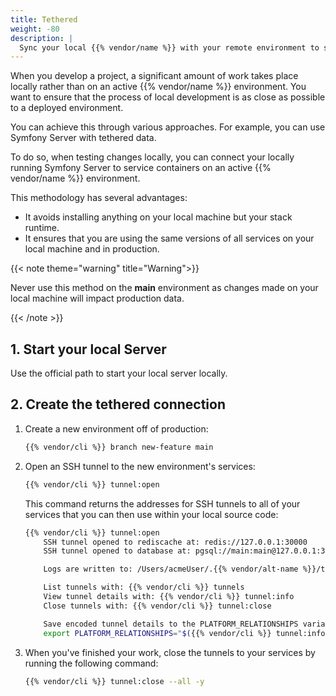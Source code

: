 ```yaml
---
title: Tethered
weight: -80
description: |
  Sync your local {{% vendor/name %}} with your remote environment to start contributing.
---
```


When you develop a project, a significant amount of work takes place
locally rather than on an active {{% vendor/name %}} environment. You want to ensure
that the process of local development is as close as possible to a deployed
environment.

You can achieve this through various approaches. For example, you can use
Symfony Server with tethered data.

To do so, when testing changes locally, you can connect your locally running
Symfony Server to service containers on an active {{% vendor/name %}} environment.

This methodology has several advantages:

- It avoids installing anything on your local machine but your stack runtime.
- It ensures that you are using the same versions of all services on your local
  machine and in production.

{{< note theme="warning" title="Warning">}}

Never use this method on the **main** environment as changes made on your local
machine will impact production data.

{{< /note >}}


## 1. Start your local Server

Use the official path to start your local server locally.

## 2. Create the tethered connection

1.  Create a new environment off of production:

    ```bash
    {{% vendor/cli %}} branch new-feature main
    ```

1.  Open an SSH tunnel to the new environment's services:

    ```bash
    {{% vendor/cli %}} tunnel:open
    ````
    This command returns the addresses for SSH tunnels to all of your services that you can then use within your local source code:

    ```bash
    {{% vendor/cli %}} tunnel:open
        SSH tunnel opened to rediscache at: redis://127.0.0.1:30000
        SSH tunnel opened to database at: pgsql://main:main@127.0.0.1:30001/main

        Logs are written to: /Users/acmeUser/.{{% vendor/alt-name %}}/tunnels.log

        List tunnels with: {{% vendor/cli %}} tunnels
        View tunnel details with: {{% vendor/cli %}} tunnel:info
        Close tunnels with: {{% vendor/cli %}} tunnel:close

        Save encoded tunnel details to the PLATFORM_RELATIONSHIPS variable using:
        export PLATFORM_RELATIONSHIPS="$({{% vendor/cli %}} tunnel:info --encode)"
    ```

1. When you've finished your work,
    close the tunnels to your services by running the following command:

    ```bash
    {{% vendor/cli %}} tunnel:close --all -y
    ```
